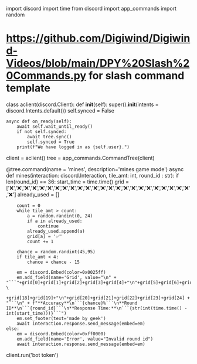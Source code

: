 import discord
import time
from discord import app_commands 
import random
 
# https://github.com/Digiwind/Digiwind-Videos/blob/main/DPY%20Slash%20Commands.py for slash command template
class aclient(discord.Client):
    def __init__(self):
        super().__init__(intents = discord.Intents.default())
        self.synced = False
 
    async def on_ready(self):
        await self.wait_until_ready()
        if not self.synced:
            await tree.sync() 
            self.synced = True
        print(f"We have logged in as {self.user}.")
 
client = aclient()
tree = app_commands.CommandTree(client)
 
@tree.command(name = 'mines', description='mines game mode')
async def mines(interaction: discord.Interaction, tile_amt: int, round_id : str):
    if len(round_id) == 36:
        start_time = time.time()
        grid = ['❌','❌','❌','❌','❌','❌','❌','❌','❌','❌','❌','❌','❌','❌','❌','❌','❌','❌','❌','❌','❌','❌','❌','❌','❌']
        already_used = []
 
        count = 0
        while tile_amt > count:
            a = random.randint(0, 24)
            if a in already_used:
                continue
            already_used.append(a)
            grid[a] = '✅'
            count += 1
 
        chance = random.randint(45,95)
        if tile_amt < 4:
            chance = chance - 15
 
        em = discord.Embed(color=0x0025ff)
        em.add_field(name='Grid', value="\n" + "```"+grid[0]+grid[1]+grid[2]+grid[3]+grid[4]+"\n"+grid[5]+grid[6]+grid[7]+grid[8]+grid[9]+"\n"+grid[10]+grid[11]+grid[12]+grid[13]+grid[14]+"\n"+grid[15]+grid[16]+grid[17] \
            +grid[18]+grid[19]+"\n"+grid[20]+grid[21]+grid[22]+grid[23]+grid[24] + "```\n" + f"**Accuracy**\n```{chance}%```\n**Round ID**\n```{round_id}```\n**Response Time:**\n```{str(int(time.time() - int(start_time)))}```")
        em.set_footer(text='made by geek')
        await interaction.response.send_message(embed=em)
    else:
        em = discord.Embed(color=0xff0000)
        em.add_field(name='Error', value="Invalid round id")
        await interaction.response.send_message(embed=em)
 
client.run('bot token')
